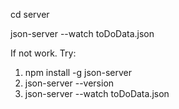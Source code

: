 cd server

json-server --watch toDoData.json

If not work. Try: 
1. npm install -g json-server
2. json-server --version
3. json-server --watch toDoData.json